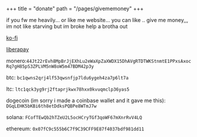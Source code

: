 +++
title = "donate"
path = "/pages/givememoney"
+++

if you fw me heavily... or like me website... you can like .. give me money,,, im not like starving but im broke help a brotha out

[ko-fi](https://ko-fi.com/authenyo)

[liberapay](https://liberapay.com/authenyo)

monero:`44Jt22rEvh8MpBrJjEXhLu2eWaXpZaXWDX15DhAVgRTDTWKStnmtE1PPxsAxocRq7gH85pS3ZPLVM5nW8oW5m47BDM42p3y`

btc: `bc1qwns2qrj4lf53qwsnfjp7ldu6ygeh4za7p6lt7a`

ltc: `ltc1qck3yg9rj2ftaprjkwx78hxx0kvuqmclp36yas5`

dogecoin (im sorry i made a coinbase wallet and it gave me this): `DGqLEHK5bKBi6th8etDdksPQBPe8WTmJ7w`

solana: `FCofTEwQb2hTZeU2L5ocHCryTGf3qoWF67mXnrRvV4LQ`

ethereum: `0x07fC9c555b6C7f9C39CFF9E87f4037bdf981dd11`
